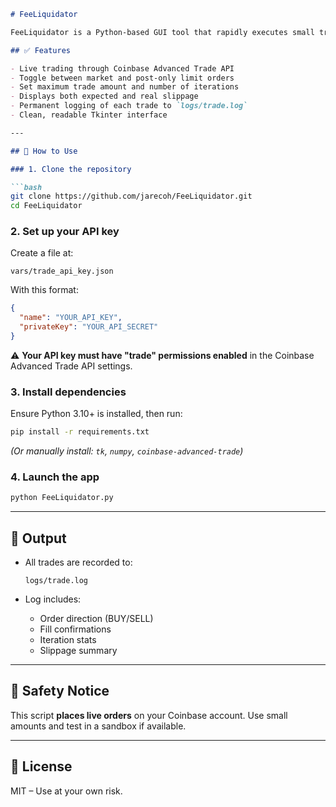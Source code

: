 ````markdown
# FeeLiquidator

FeeLiquidator is a Python-based GUI tool that rapidly executes small trades in a loop to quantify real-world slippage and fees on Coinbase. It supports both market and post-only limit orders.

## ✅ Features

- Live trading through Coinbase Advanced Trade API  
- Toggle between market and post-only limit orders  
- Set maximum trade amount and number of iterations  
- Displays both expected and real slippage  
- Permanent logging of each trade to `logs/trade.log`  
- Clean, readable Tkinter interface

---

## 🚀 How to Use

### 1. Clone the repository

```bash
git clone https://github.com/jarecoh/FeeLiquidator.git
cd FeeLiquidator
````

### 2. Set up your API key

Create a file at:

```
vars/trade_api_key.json
```

With this format:

```json
{
  "name": "YOUR_API_KEY",
  "privateKey": "YOUR_API_SECRET"
}
```

⚠️ **Your API key must have "trade" permissions enabled** in the Coinbase Advanced Trade API settings.

### 3. Install dependencies

Ensure Python 3.10+ is installed, then run:

```bash
pip install -r requirements.txt
```

*(Or manually install: `tk`, `numpy`, `coinbase-advanced-trade`)*

### 4. Launch the app

```bash
python FeeLiquidator.py
```

---

## 📁 Output

* All trades are recorded to:

  ```
  logs/trade.log
  ```

* Log includes:

  * Order direction (BUY/SELL)
  * Fill confirmations
  * Iteration stats
  * Slippage summary

---

## 🛑 Safety Notice

This script **places live orders** on your Coinbase account. Use small amounts and test in a sandbox if available.

---

## 📄 License

MIT – Use at your own risk.
